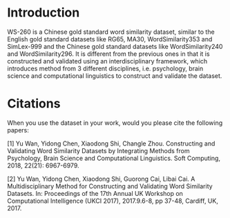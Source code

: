 # Introduction
WS-260 is a Chinese gold standard word similarity dataset, similar to the English gold standard datasets like RG65, MA30, WordSimilarity353 and SimLex-999 and the Chinese gold standard datasets like WordSimilarity240 and WordSimilarity296. It is different from the previous ones in that it is constructed and validated using an interdisciplinary framework, which introduces method from 3 different disciplines, i.e. psychology, brain science and computational linguistics to construct and validate the dataset.
# Citations
When you use the dataset in your work, would you please cite the following papers:

[1] Yu Wan, Yidong Chen, Xiaodong Shi, Changle Zhou. Constructing and Validating Word Similarity Datasets by Integrating Methods from Psychology, Brain Science and Computational Linguistics. Soft Computing, 2018, 22(21): 6967-6979.

[2] Yu Wan, Yidong Chen, Xiaodong Shi, Guorong Cai, Libai Cai. A Multidisciplinary Method for Constructing and Validating Word Similarity Datasets. In: Proceedings of the 17th Annual UK Workshop on Computational Intelligence (UKCI 2017), 2017.9.6-8, pp 37-48, Cardiff, UK, 2017.
